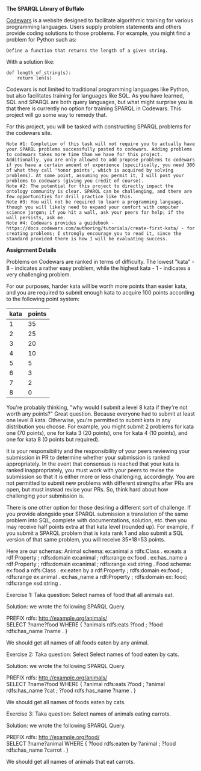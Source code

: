 **The SPARQL Library of Buffalo**

[Codewars](https://www.codewars.com/dashboard) is a website designed to facilitate algorithmic training for various programming languages. Users supply problem statements and others provide coding solutions to those problems. For example, you might find a problem for Python such as: 

```
Define a function that returns the length of a given string. 
```

With a solution like: 

```
def length_of_string(s):
	return len(s)
```
	
Codewars is not limited to traditional programming languages like Python, but also facilitates training for languages like SQL. As you have learned, SQL and SPARQL are both query languages, but what might surprise you is that there is currently no option for training SPARQL in Codewars. This project will go some way to remedy that. 

For this project, you will be tasked with constructing SPARQL problems for the codewars site. 

```
Note #1: Completion of this task will not require you to actually have your SPARQL problems successfully posted to codewars. Adding problems to codewars takes more time than we have for this project. Additionally, you are only allowed to add propose problems to codewars if you have a certain amount of experience (specifically, you need 300 of what they call 'honor points', which is acquired by solving problems). At some point, assuming you permit it, I will post your problems to codewars (giving you credit of course). 
Note #2: The potential for this project to directly impact the ontology community is clear. SPARQL can be challenging, and there are few opportunities for drill practice like this. 
Note #3: You will not be required to learn a programming language, though you will likely need to expand your comfort with computer science jargon; if you hit a wall, ask your peers for help; if the wall persists, ask me. 
Note #4: Codewars provides a guidebook - https://docs.codewars.com/authoring/tutorials/create-first-kata/ - for creating problems; I strongly encourage you to read it, since the standard provided there is how I will be evaluating success. 
```
**Assignment Details**

Problems on Codewars are ranked in terms of difficulty. The lowest "kata" - 8 - indicates a rather easy problem, while the highest kata - 1 - indicates a very challenging problem. 

For our purposes, harder kata will be worth more points than easier kata, and you are required to submit enough kata to acquire 100 points according to the following point system: 

  |   **kata**    |  **points**   |
  | ------------- | ------------- |
  |       1       |      35       |
  |       2       |      25       |
  |       3       |      20       |
  |       4       |      10       |
  |       5       |       5       |
  |       6       |       3       |
  |       7       |       2       |
  |       8       |       0       |

You're probably thinking, "why would I submit a level 8 kata if they're not worth any points?" Great question. Because everyone had to submit at least one level 8 kata. Otherwise, you're permitted to submit kata in any distribution you choose. For example, you might submit 2 problems for kata one (70 points), one for kata 3 (20 points), one for kata 4 (10 points), and one for kata 8 (0 points but required). 

It is your responsibility and the responsibility of your peers reviewing your submission in PR to determine whether your submission is ranked appropriately. In the event that consensus is reached that your kata is ranked inappropriately, you must work with your peers to revise the submission so that it is either more or less challenging, accordingly. You are not permitted to submit new problems with different strengths after PRs are open, but must instead revise your PRs. So, think hard about how challenging your submission is. 

There is one other option for those desiring a different sort of challenge. If you provide alongside your SPARQL submission a translation of the same problem into SQL, complete with documentations, solution, etc. then you may receive half points extra at that kata level (rounded up). For example, if you submit a SPARQL problem that is kata rank 1 and also submit a SQL version of that same problem, you  will receive 35+18=53 points. 


Here are our schemas:
Animal schema:
ex:animal a rdfs:Class .
ex:eats a rdf:Property ; 
                       rdfs:domain ex:animal ; 
                       rdfs:range ex:food . 
ex:has_name a rdf:Property ; 
                rdfs:domain ex:animal ; 
                rdfs:range xsd:string .
Food schema:
ex:food a rdfs:Class .
ex:eaten by a rdf:Property ; 
                       rdfs:domain ex:food ; 
                       rdfs:range ex:animal . 
ex:has_name a rdf:Property ; 
                rdfs:domain ex: food; 
                rdfs:range xsd:string .



Exercise 1:
Taka question: Select names of food that all animals eat.

Solution: we wrote the following SPARQL Query.

PREFIX rdfs: http://example.org/animals/  
SELECT ?name?food
 WHERE
   {
  	?animals rdfs:eats ?food ;
        ?food rdfs:has_name ?name .
   }

We should get all names of all foods eaten by any animal.


Exercise 2:
Taka question: Select Select names of food eaten by cats.

Solution: we wrote the following SPARQL Query.

PREFIX rdfs: http://example.org/animals/  
SELECT ?name?food
 WHERE
   {
        ?animal rdfs:eats ?food ;
        ?animal rdfs:has_name ?cat ;
        ?food rdfs:has_name ?name .
   }

We should get all names of foods eaten by cats.


Exercise 3:
Taka question: Select names of animals eating carrots.

Solution: we wrote the following SPARQL Query.

PREFIX rdfs: http://example.org/food/  
SELECT ?name?animal
 WHERE
   {
        ?food rdfs:eaten by ?animal ;
        ?food rdfs:has_name ?carrot .
    }

We should get all names of animals that eat carrots.

